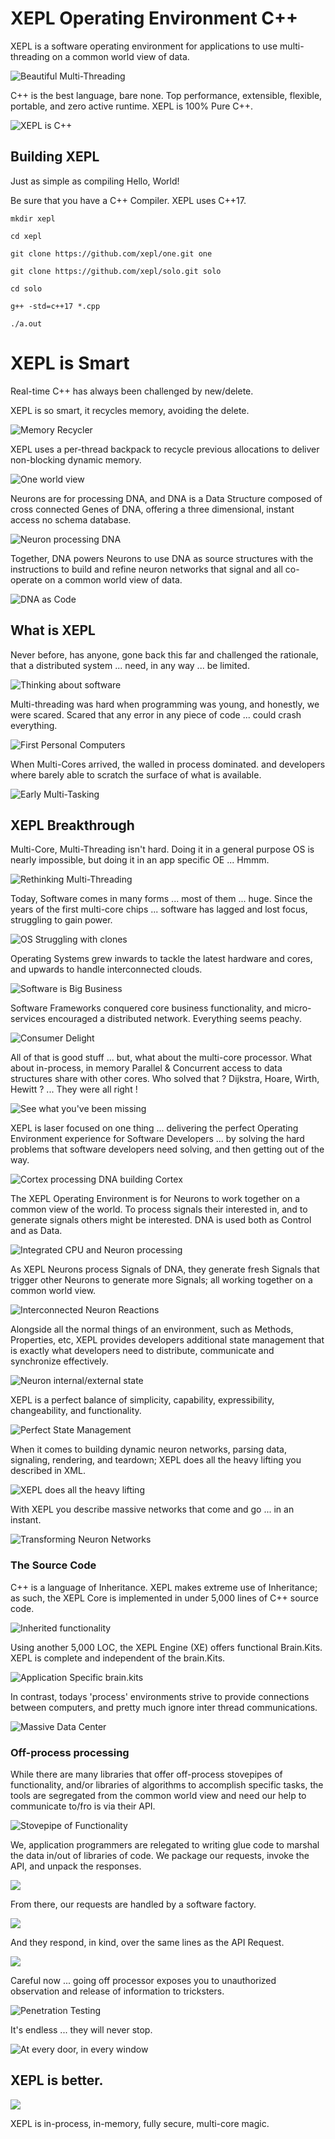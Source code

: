 
# XEPL Operating Environment C++

XEPL is a software operating environment for applications to use multi-threading on a common world view of data.

![Beautiful Multi-Threading](https://xepl.net/images/concept/DALL·E%202024-02-19%2012.43.56.jpg)

C++ is the best language, bare none.  Top performance, extensible, flexible, portable, and zero active runtime. XEPL is 100% Pure C++.

![XEPL is C++](https://xepl.net/images/evolution/DALL·E%202024-02-16%2007.30.02.jpg)


## Building XEPL

Just as simple as compiling Hello, World!

Be sure that you have a C++ Compiler. XEPL uses C++17.

`mkdir xepl`

`cd xepl`

`git clone https://github.com/xepl/one.git one`

`git clone https://github.com/xepl/solo.git solo`

`cd solo`

`g++ -std=c++17 *.cpp`

`./a.out`

# XEPL is Smart

Real-time C++ has always been challenged by new/delete.

XEPL is so smart, it recycles memory, avoiding the delete.

![Memory Recycler](https://xepl.net/images/dna/DALL·E%202024-04-21%2010.43.58.jpg)


XEPL uses a per-thread backpack to recycle previous allocations to deliver non-blocking dynamic memory.

![One world view](https://xepl.net/images/cortex/DALL·E%202024-04-23%2008.59.39.jpg)

Neurons are for processing DNA, and DNA is a Data Structure composed of cross connected Genes of DNA, offering a three dimensional, instant access no schema database.

![Neuron processing DNA](https://xepl.net/images/dna/DALL·E%202024-04-21%2010.49.11.jpg)

Together, DNA powers Neurons to use DNA as source structures with the instructions to build and refine neuron networks that signal and all co-operate on a common world view of data.

![DNA as Code](https://xepl.net/images/dna/DALL·E%202024-05-02%2012.33.22.jpg)

## What is XEPL

Never before, has anyone, gone back this far and challenged the rationale, that a distributed system ... need, in any way ... be limited. 

![Thinking about software](https://xepl.net/images/skeletons/DALL·E%202024-03-01%2016.40.03.jpg)

Multi-threading was hard when programming was young, and honestly, we were scared.  Scared that any error in any piece of code ... could crash everything.

![First Personal Computers](https://xepl.net/images/oldschool/DALL·E%202024-03-10%2013.06.52.jpg)

When Multi-Cores arrived, the walled in process dominated.  and developers where barely able to scratch the surface of what is available.

![Early Multi-Tasking](https://xepl.net/images/oldschool/DALL·E%202024-03-10%2013.04.14.jpg)

## XEPL Breakthrough

Multi-Core, Multi-Threading isn't hard.  Doing it in a general purpose OS is nearly impossible, but doing it in an app specific OE ... Hmmm.

![Rethinking Multi-Threading](https://xepl.net/images/oldschool/DALL·E%202024-02-16%2004.34.38.jpg)

Today, Software comes in many forms ... most of them ... huge. Since the years of the first multi-core chips ... software has lagged and lost focus, struggling to gain power.

![OS Struggling with clones](https://xepl.net/images/games/DALL·E%202024-04-23%2009.35.06.jpg)

Operating Systems grew inwards to tackle the latest hardware and cores, and upwards to handle interconnected clouds.

![Software is Big Business](https://xepl.net/images/yesterday/DALL·E%202024-02-27%2008.02.47.jpg)

Software Frameworks conquered core business functionality, and micro-services encouraged a distributed network.  Everything seems peachy.

![Consumer Delight](https://xepl.net/images/evolution/DALL·E%202024-02-16%2007.28.25.jpg)

All of that is good stuff ... but, what about the multi-core processor.  What about in-process, in memory Parallel & Concurrent access to data structures share with other cores. Who solved that ? Dijkstra, Hoare, Wirth, Hewitt ? ...  They were all right !

![See what you've been missing](https://xepl.net/images/dna/DALL·E%202024-02-16%2012.32.00.jpg)

XEPL is laser focused on one thing ... delivering the perfect Operating Environment experience for Software Developers ... by solving the hard problems that software developers need solving, and then getting out of the way.

![Cortex processing DNA building Cortex](https://xepl.net/images/dna_cortex/DALL·E%202024-04-23%2009.07.25.jpg)

The XEPL Operating Environment is for Neurons to work together on a common view of the world.  To process signals their interested in, and to generate signals others might be interested.  DNA is used both as Control and as Data.

![Integrated CPU and Neuron processing](https://xepl.net/images/dna_cortex/DALL·E%202024-02-26%2015.05.51.jpg)

As XEPL Neurons process Signals of DNA, they generate fresh Signals that trigger other Neurons to generate more Signals; all working together on a common world view.

![Interconnected Neuron Reactions](https://xepl.net/images/neurons/DALL·E%202024-02-16%2003.19.15.jpg)

Alongside all the normal things of an environment, such as Methods, Properties, etc, XEPL provides developers additional state management that is exactly what developers need to distribute, communicate and synchronize effectively.

![Neuron internal/external state](https://xepl.net/images/neurons/DALL·E%202024-03-24%2014.16.01.jpg)

XEPL is a perfect balance of simplicity, capability, expressibility, changeability, and functionality.

![Perfect State Management](https://xepl.net/images/beauty/DALL·E%202024-05-02%2011.53.48.jpg)

When it comes to building dynamic neuron networks, parsing data, signaling, rendering, and teardown; XEPL does all the heavy lifting you described in XML.

![XEPL does all the heavy lifting](https://xepl.net/images/dna_cortex/DALL·E%202024-04-24%2013.04.12.jpg)

With XEPL you describe massive networks that come and go ... in an instant.

![Transforming Neuron Networks](https://xepl.net/images/games/DALL·E%202024-03-10%2012.00.06.jpg)

### The Source Code

C++ is a language of Inheritance.  XEPL makes extreme use of Inheritance; as such, the XEPL Core is implemented in under 5,000 lines of C++ source code.

![Inherited functionality](https://xepl.net/images/ai_thoughts/DALL·E%202024-03-06%2014.04.23.jpg)

Using another 5,000 LOC, the XEPL Engine (XE) offers functional Brain.Kits. XEPL is complete and independent of the brain.Kits.

![Application Specific brain.kits](https://xepl.net/images/dna_cortex/DALL·E%202024-05-02%2012.16.29.jpg)

In contrast, todays 'process' environments strive to provide connections between computers, and pretty much ignore inter thread communications.

![Massive Data Center](https://xepl.net/images/cortex_machines/DALL·E%202024-02-22%2006.39.50.jpg)

### Off-process processing

While there are many libraries that offer off-process stovepipes of functionality, and/or libraries of algorithms to accomplish specific tasks, the tools are segregated from the common world view and need our help to communicate to/fro is via their API.

![Stovepipe of Functionality](https://xepl.net/images/yesterday/DALL·E%202024-02-27%2007.51.38.jpg)

We, application programmers are relegated to writing glue code to marshal the data in/out of libraries of code.  We package our requests, invoke the API, and unpack the responses.  

![](https://xepl.net/images/oldschool/DALL·E%202024-03-24%2013.30.39.jpg)

From there, our requests are handled by a software factory.

![](https://xepl.net/images/oldschool/DALL·E%202024-03-24%2013.28.00.jpg)

And they respond, in kind, over the same lines as the API Request.

![](https://xepl.net/images/oldschool/DALL·E%202024-03-24%2013.36.19.jpg)

Careful now ... going off processor exposes you to unauthorized observation and release of information to tricksters.

![Penetration Testing](https://xepl.net/images/yesterday/DALL·E%202024-02-27%2007.55.26.jpg)

It's endless ... they will never stop.

![At every door, in every window](https://xepl.net/images/yesterday/DALL·E%202024-02-27%2007.58.30.jpg)

## XEPL is better.

![](https://xepl.net/images/dna_cortex/DALL·E%202024-04-24%2013.01.14.jpg)

XEPL is in-process, in-memory, fully secure, multi-core magic.


